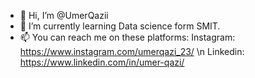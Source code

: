 - 👋 Hi, I’m @UmerQazii
- 🌱 I’m currently learning Data science form SMIT.
- 📫 You can reach me on these platforms:
Instagram: https://www.instagram.com/umerqazi_23/ \n
Linkedin: https://www.linkedin.com/in/umer-qazi/


<!---
UmerQazii/UmerQazii is a ✨ special ✨ repository because its `README.md` (this file) appears on your GitHub profile.
You can click the Preview link to take a look at your changes.
--->
